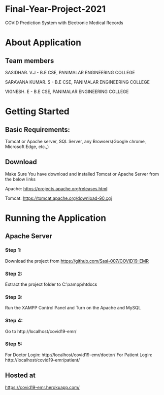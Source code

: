 # Final-Year-Project-2021

COVID Prediction System with Electronic Medical Records

# About Application

## Team members

 SASIDHAR. V.J - B.E CSE, PANIMALAR ENGINEERING COLLEGE 
 
 SARAVANA KUMAR. S - B.E CSE, PANIMALAR ENGINEERING COLLEGE
 
 VIGNESH. E - B.E CSE, PANIMALAR ENGINEERING COLLEGE

# Getting Started

## Basic Requirements:

Tomcat or Apache server, SQL Server, any Browsers(Google chrome, Microsoft Edge, etc.,) 

## Download

Make Sure You have download and installed Tomcat or Apache Server from the below links

Apache:
https://projects.apache.org/releases.html

Tomcat:
https://tomcat.apache.org/download-90.cgi

# Running the Application
## Apache Server

### Step 1: 
Download the project from https://github.com/Sasi-007/COVID19-EMR
### Step 2:
Extract the project folder to C:\xampp\htdocs
### Step 3:
Run the XAMPP Control Panel and Turn on the Apache and MySQL
### Step 4: 
Go to http://localhost/covid19-emr/
### Step 5:
For Doctor Login: http://localhost/covid19-emr/doctor/
For Patient Login: http://localhost/covid19-emr/patient/

## Hosted at

https://covid19-emr.herokuapp.com/
